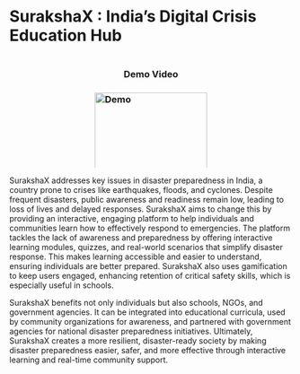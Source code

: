 
# SurakshaX : India’s Digital Crisis Education Hub
<div style="width: 100%; max-width: 200px; margin: auto; overflow: hidden; height: 200px; position: relative;">
  <h3 align="center">Demo Video<h3>
  <a href="https://www.youtube.com/watch?v=r5MiURyO7GI" target="_blank">
    <img src="https://img.youtube.com/vi/r5MiURyO7GI/maxresdefault.jpg" 
         alt="Demo"
         style="width: 100%; display: block; object-fit: cover; object-position: 50% 50%;">
  </a>
</div>



SurakshaX addresses key issues in disaster preparedness in India, a country prone to crises like earthquakes, floods, and cyclones. Despite frequent disasters, public awareness and readiness remain low, leading to loss of lives and delayed responses. SurakshaX aims to change this by providing an interactive, engaging platform to help individuals and communities learn how to effectively respond to emergencies. The platform tackles the lack of awareness and preparedness by offering interactive learning modules, quizzes, and real-world scenarios that simplify disaster response. This makes learning accessible and easier to understand, ensuring individuals are better prepared. SurakshaX also uses gamification to keep users engaged, enhancing retention of critical safety skills, which is especially useful in schools.

SurakshaX benefits not only individuals but also schools, NGOs, and government agencies. It can be integrated into educational curricula, used by community organizations for awareness, and partnered with government agencies for national disaster preparedness initiatives.
Ultimately, SurakshaX creates a more resilient, disaster-ready society by making disaster preparedness easier, safer, and more effective through interactive learning and real-time community support.
